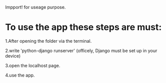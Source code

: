 Impport! for useage purpose.

# To use the app these steps are must:

1.After opening the folder via the terminal.

2.write 'python-django runserver' (officely, Django must be set up in your device)

3.open the localhost page.

4.use the app.

